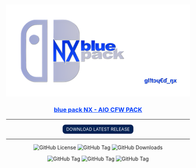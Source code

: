 <p align="center">
  <img src="logo-banner.png?raw=true" alt="Banner">
</p>

<div align="center"> 
  <h3><a href="https://github.com/glitched-nx/blue_pack_NX" style="color:#003fff">blue pack NX - AIO CFW PACK</a></h3>

---
  <a href="https://github.com/glitched-nx/blue_pack_NX/releases/latest" style="background-color: #002255; color: white; padding: 5px 10px; text-align: center; text-decoration: none; display: inline-block; border-radius: 8px; font-size: 12px;">DOWNLOAD LATEST RELEASE</a>
</div>

---
<p align="center">
  <img src="https://img.shields.io/github/license/Atmosphere-NX/Atmosphere?style=plastic&labelColor=%23abc4ff&color=%230d3ce6" alt="GitHub License">
  <img alt="GitHub Tag" src="https://img.shields.io/github/v/tag/glitched-nx/blue_pack_nx?style=plastic&logoSize=auto&label=blue pack NX&labelColor=%23abc4ff&color=%230d3ce6">
 <img src="https://img.shields.io/github/downloads/glitched-nx/blue_pack_nx/total?style=plastic&label=blue pack NX Downloads&labelColor=%23abc4ff&color=%230d3ce6" alt="GitHub Downloads">  
</p>
<p align="center">
<img alt="GitHub Tag" src="https://img.shields.io/github/v/tag/glitched-nx/atmosphere_blue?style=plastic&logoSize=auto&label=atmosph%C3%A8re%20blue&labelColor=%23abc4ff&color=%230d3ce6"> 
<img alt="GitHub Tag" src="https://img.shields.io/github/v/tag/CTCaer/hekate?style=plastic&logoSize=auto&label=hekate&labelColor=%23abc4ff&color=%230d3ce6">
<img alt="GitHub Tag" src="https://img.shields.io/github/v/tag/THZoria/NX_Firmware?style=plastic&logoSize=auto&label=NX Firmware&labelColor=%23abc4ff&color=%230d3ce6">
</p>
